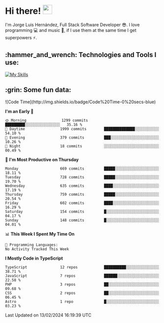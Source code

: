<h1 align="left">
 <abc>
  <br>Hi there! <img src="https://user-images.githubusercontent.com/42378118/110234147-e3259600-7f4e-11eb-95be-0c4047144dea.gif" width="30"><br>
 </abc>
</h1>

I'm Jorge Luis Hernández, Full Stack Software Developer :sunglasses:. I love programming :computer: and music :musical_score:, if I use them at the same time I get superpowers :zap:. 


<h2 align="left">:hammer_and_wrench: Technologies and Tools I use:</h2>

[![My Skills](https://skillicons.dev/icons?i=js,ts,html,css,py,vue,react,next,nest,postgres,mysql)](https://skillicons.dev)

<h2 align="left">:grin: Some fun data:</h2>
<!--START_SECTION:waka-->
![Code Time](http://img.shields.io/badge/Code%20Time-0%20secs-blue)

**I'm an Early 🐤** 

```text
🌞 Morning                1299 commits        █████████░░░░░░░░░░░░░░░░   35.16 % 
🌆 Daytime                1999 commits        ██████████████░░░░░░░░░░░   54.10 % 
🌃 Evening                379 commits         ███░░░░░░░░░░░░░░░░░░░░░░   10.26 % 
🌙 Night                  18 commits          ░░░░░░░░░░░░░░░░░░░░░░░░░   00.49 % 
```
📅 **I'm Most Productive on Thursday** 

```text
Monday                   669 commits         █████░░░░░░░░░░░░░░░░░░░░   18.11 % 
Tuesday                  728 commits         █████░░░░░░░░░░░░░░░░░░░░   19.70 % 
Wednesday                635 commits         ████░░░░░░░░░░░░░░░░░░░░░   17.19 % 
Thursday                 759 commits         █████░░░░░░░░░░░░░░░░░░░░   20.54 % 
Friday                   602 commits         ████░░░░░░░░░░░░░░░░░░░░░   16.29 % 
Saturday                 154 commits         █░░░░░░░░░░░░░░░░░░░░░░░░   04.17 % 
Sunday                   148 commits         █░░░░░░░░░░░░░░░░░░░░░░░░   04.01 % 
```


📊 **This Week I Spent My Time On** 

```text
💬 Programming Languages: 
No Activity Tracked This Week
```

**I Mostly Code in TypeScript** 

```text
TypeScript               12 repos            ██████████░░░░░░░░░░░░░░░   38.71 % 
JavaScript               7 repos             ██████░░░░░░░░░░░░░░░░░░░   22.58 % 
PHP                      3 repos             ██░░░░░░░░░░░░░░░░░░░░░░░   09.68 % 
CSS                      2 repos             ██░░░░░░░░░░░░░░░░░░░░░░░   06.45 % 
Astro                    1 repo              █░░░░░░░░░░░░░░░░░░░░░░░░   03.23 % 
```




 Last Updated on 13/02/2024 16:19:39 UTC
<!--END_SECTION:waka-->

